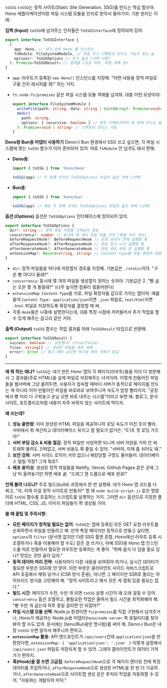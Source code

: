 `toSSG`
`toSSG`는 정적 사이트(Static Site Generation, SSG)를 만드는 핵심 함수야. Hono 애플리케이션이랑 파일 시스템 모듈을 인자로 받아서 돌아가지. 기본 원리는 이래:

**입력 (Input)**
`toSSG`에 넘겨주는 인자들은 `ToSSGInterface`에 정의되어 있어.

```typescript
export interface ToSSGInterface {
  (
    app: Hono, // 네가 만든 Hono 앱 인스턴스
    fsModule: FileSystemModule, // 파일 쓰고 디렉토리 만드는 기능이 있는 놈
    options?: ToSSGOptions // 추가 옵션 (선택 사항)
  ): Promise<ToSSGResult> // 결과물 (성공 여부, 파일 목록 등)
}
```

*   `app`: 라우트가 등록된 `new Hono()` 인스턴스를 지정해. "어떤 내용을 정적 파일로 구울 건지 레시피를 줘!" 하는 거지.
*   `fs`: `node:fs/promises` 같은 파일 시스템 모듈 객체를 넘겨줘. 대충 이런 모양이야:

    ```typescript
    export interface FileSystemModule {
      writeFile(path: string, data: string | Uint8Array): Promise<void> // 파일 쓰는 기능
      mkdir(
        path: string,
        options: { recursive: boolean } // 하위 디렉토리까지 한 번에 만드는 옵션
      ): Promise<void | string> // 디렉토리 만드는 기능
    }
    ```

**Deno랑 Bun용 어댑터 사용하기**
Deno나 Bun 환경에서 SSG 쓰고 싶으면, 각 파일 시스템에 맞는 `toSSG` 함수가 이미 준비되어 있어. 따로 `fsModule` 안 넘겨도 돼서 편해.

*   **Deno용**:

    ```typescript
    import { toSSG } from 'hono/deno'

    toSSG(app) // 두 번째 인자는 ToSSGOptions 타입의 옵션 객체 (선택)
    ```
*   **Bun용**:

    ```typescript
    import { toSSG } from 'hono/bun'

    toSSG(app) // 얘도 두 번째 인자는 ToSSGOptions 타입의 옵션 객체 (선택)
    ```

**옵션 (Options)**
옵션은 `ToSSGOptions` 인터페이스에 정의되어 있어.

```typescript
export interface ToSSGOptions {
  dir?: string // 정적 파일 저장할 디렉토리 경로
  concurrency?: number // 동시에 몇 개나 파일 만들 건지 (병렬 처리 개수)
  beforeRequestHook?: BeforeRequestHook // 요청 보내기 전에 실행할 훅
  afterResponseHook?: AfterResponseHook // 응답 받고 나서 실행할 훅
  afterGenerateHook?: AfterGenerateHook // 파일 생성 완료 후 실행할 훅
  extensionMap?: Record<string, string> // Content-Type별 파일 확장자 매핑
}
```

*   `dir`: 정적 파일들을 어디에 저장할지 경로를 지정해. 기본값은 `./static`이야. "구운 빵 어디다 둘래?"
*   `concurrency`: 동시에 몇 개의 파일을 생성할지 정하는 숫자야. 기본값은 2. "빵 굽는 오븐 몇 개 돌릴래?" (너무 높이면 컴퓨터 힘들어한다)
*   `extensionMap`: `Content-Type`을 키로, 파일 확장자를 값으로 가지는 맵이야. 예를 들어 `Content-Type: application/json`이면 `.json` 파일로, `text/html`이면 `.html` 파일로 저장하도록 확장자를 결정할 때 써.
*   각종 `Hook`들은 나중에 설명한다는데, 대충 특정 시점에 끼어들어서 추가 작업을 할 수 있게 해주는 갈고리 같은 거야.

**출력 (Output)**
`toSSG` 함수는 작업 결과를 아래 `ToSSGResult` 타입으로 반환해.

```typescript
export interface ToSSGResult {
  success: boolean // 성공했냐? (true/false)
  files: string[] // 생성된 파일들 경로 목록
  error?: Error // 혹시 에러 났으면 여기에 에러 객체가 담김
}
```

---

**얘 뭐 하는 애냐?**
`toSSG`는 네가 만든 Hono 앱의 각 페이지(라우트)들을 미리 다 방문해서 그 결과물(주로 HTML)을 실제 파일로 저장해주는 녀석이야. 이렇게 만들어진 파일들을 웹서버에 그냥 올려두면, 사용자가 접속할 때마다 서버가 동적으로 페이지를 만드는 게 아니라 이미 만들어진 파일을 바로바로 보여주니까 속도가 엄청 빨라지지. "공장에서 빵 미리 다 구워놓고 손님 오면 바로 내주는 시스템"이라고 보면 돼. 블로그, 문서 사이트, 포트폴리오처럼 내용이 자주 바뀌지 않는 사이트에 딱이지.

**왜 쓰는데?**
1.  **성능 끝판왕**: 이미 완성된 HTML 파일을 제공하니까 로딩 속도가 미친 듯이 빨라. 서버에서 뭐 계산하고 데이터베이스 뒤지고 할 필요가 없거든. "0.1초 컷 로딩 가즈아!"
2.  **서버 부담 감소 & 비용 절감**: 정적 파일만 서빙하면 되니까 서버 자원을 거의 안 써. 트래픽 몰려도 끄떡없고, 서버 비용도 확 줄일 수 있어. "서버야, 이제 좀 쉬어도 돼."
3.  **보안 강화**: 서버 사이드 로직이 거의 없으니 해킹당할 구멍도 줄어들어. 데이터베이스 털릴 걱정? 그게 뭐죠?
4.  **배포 용이성**: 생성된 정적 파일들을 Netlify, Vercel, GitHub Pages 같은 곳에 그냥 턱 올려놓기만 하면 배포 끝. "드래그 앤 드롭으로 배포 완료!"

**언제 불려 나오냐?**
주로 빌드(build) 과정에서 한 번 실행돼. 네가 Hono 앱 코드를 다 짜고, "자, 이제 이걸 정적 사이트로 만들자!" 할 때 `node build-script.js` 같은 명령어로 `toSSG` 함수를 호출하는 스크립트를 실행하는 거지. 그러면 `dir` 옵션으로 지정한 폴더에 HTML, CSS, JS, 이미지 파일들이 쫙 생성될 거야.

**쓸 때 꿀팁 및 주의사항:**
*   **모든 페이지가 정적일 필요는 없어**: `toSSG`는 앱에 등록된 모든 GET 요청 라우트를 순회하면서 파일을 만들려고 해. 만약 특정 페이지만 정적으로 만들고 싶다면, `options`의 `filter` (문서엔 없지만 다른 SSG 툴엔 흔함, Hono에선 라우트 등록 시 조절하거나 훅을 이용해야 할 수도) 같은 걸 쓰거나, 아예 SSG용 Hono 앱 인스턴스를 따로 만들어서 필요한 라우트만 등록하는 게 좋아. "뷔페 음식 다 담을 필요 있나? 맛있는 것만 골라 담자."
*   **동적 데이터 처리 전략**: 사용자마다 다른 내용을 보여줘야 하거나, 실시간 데이터가 필요한 부분은 SSG랑 안 맞아. 이런 부분은 클라이언트 사이드 자바스크립트로 API 호출해서 채워 넣거나 (CSR 방식 혼용), 아니면 그 페이지만 SSR로 돌리는 하이브리드 방식을 고민해야 해. "정적 사이트라고 해서 모든 게 멈춰 있을 필요는 없다."
*   **빌드 시간**: 페이지가 수천, 수만 개 되면 `toSSG` 실행 시간이 꽤 오래 걸릴 수 있어. `concurrency` 옵션 조절하고, 불필요한 작업은 줄여서 빌드 시간을 최적화해야 해. "빵 수만 개 굽는데 하루 종일 걸리면 안 되잖아?"
*   **파일 시스템 모듈 선택**: Node.js 환경이면 `fs/promises`를 직접 구현해서 넘겨주거나, Hono가 제공하는 Node.js용 어댑터(`hono/node-server` 쪽 유틸리티를 찾아봐야 할 수도 있어. 문서에는 Deno/Bun용만 명시됨)를 써야 해. Deno나 Bun은 내장 `toSSG` 쓰면 알아서 해주니까 편하고.
*   **`extensionMap` 활용**: API 엔드포인트가 `/api/users`인데 `application/json`을 반환한다면, `extensionMap: { 'application/json': '.json' }` 이렇게 설정해서 `/api/users.json` 파일로 저장되게 할 수 있어. 그래야 클라이언트가 데이터 가져가기 편하지.
*   **훅(Hook)을 잘 쓰면 고급짐**: `beforeRequestHook`으로 각 페이지 렌더링 전에 특정 데이터를 주입하거나, `afterResponseHook`으로 생성된 HTML을 한 번 더 가공하거나, `afterGenerateHook`으로 사이트맵 생성 같은 후처리 작업을 자동화할 수 있어. "자동화는 개발자의 미덕."